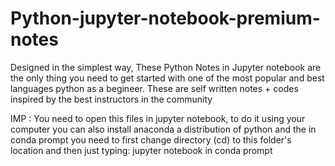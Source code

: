 # Python-jupyter-notebook-premium-notes
Designed in the simplest way, These Python Notes in Jupyter notebook are the only thing you need to get started with one of the most popular and best languages python as a begineer. These are self written notes + codes inspired by the best instructors in the community


IMP : 
You need to open this files in jupyter notebook, to do it using your computer you can also install anaconda a distribution of python and the in conda prompt you need to first change directory (cd) to this folder's location and then just typing: jupyter notebook in conda prompt

